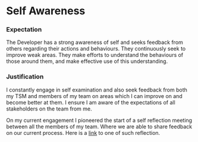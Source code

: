 # Self Awareness

### Expectation
The Developer has a strong awareness of self and seeks feedback from others regarding their actions and behaviours. They continuously seek to improve weak areas. They make efforts to understand the behaviours of those around them, and make effective use of this understanding.

### Justification
I constantly engage in self examination and also seek feedback from both my TSM and members of my team on areas which I can improve on and become better at them. I ensure I am aware of the expectations of all stakeholders on the team from me.

On my current engagement I pioneered the start of a self reflection meeting between all the members of my team. Where we are able to share feedback on our current process.
Here is a [link](https://drive.google.com/drive/folders/1ZR5r5YIIQ8TIYcwkVnXJH0Do07hwnEk6?usp=sharing) to one of such reflection.
